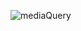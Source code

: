 ![mediaQuery](https://github.com/kadirizm1907/Myprojects_all/assets/127335421/d9a0af3b-a1b5-43e4-abc8-22c6c2ee4b2e)
